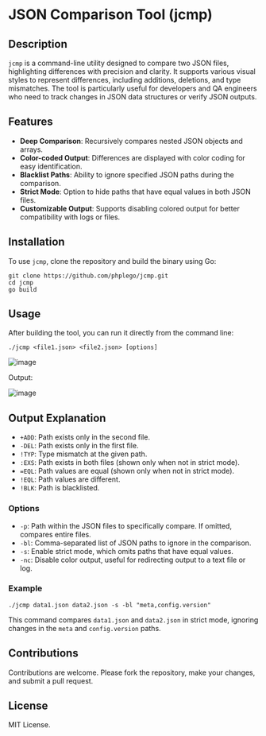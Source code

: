 # JSON Comparison Tool (jcmp)

## Description

`jcmp` is a command-line utility designed to compare two JSON files, highlighting differences with precision and clarity. It supports various visual styles to represent differences, including additions, deletions, and type mismatches. The tool is particularly useful for developers and QA engineers who need to track changes in JSON data structures or verify JSON outputs.

## Features

- **Deep Comparison**: Recursively compares nested JSON objects and arrays.
- **Color-coded Output**: Differences are displayed with color coding for easy identification.
- **Blacklist Paths**: Ability to ignore specified JSON paths during the comparison.
- **Strict Mode**: Option to hide paths that have equal values in both JSON files.
- **Customizable Output**: Supports disabling colored output for better compatibility with logs or files.

## Installation

To use `jcmp`, clone the repository and build the binary using Go:

```
git clone https://github.com/phplego/jcmp.git
cd jcmp
go build
```

## Usage

After building the tool, you can run it directly from the command line:

```
./jcmp <file1.json> <file2.json> [options]
```

![image](https://github.com/user-attachments/assets/ab7663d3-3449-412c-a6d0-c48bb7ee0748)

Output:

![image](https://github.com/user-attachments/assets/21f15e69-fbdf-4718-83af-cfce61cf02db)


## Output Explanation

- `+ADD`: Path exists only in the second file.
- `-DEL`: Path exists only in the first file.
- `!TYP`: Type mismatch at the given path.
- `:EXS`: Path exists in both files (shown only when not in strict mode).
- `=EQL`: Path values are equal (shown only when not in strict mode).
- `!EQL`: Path values are different.
- `!BLK`: Path is blacklisted.


### Options

- `-p`: Path within the JSON files to specifically compare. If omitted, compares entire files.
- `-bl`: Comma-separated list of JSON paths to ignore in the comparison.
- `-s`: Enable strict mode, which omits paths that have equal values.
- `-nc`: Disable color output, useful for redirecting output to a text file or log.

### Example

```
./jcmp data1.json data2.json -s -bl "meta,config.version"
```

This command compares `data1.json` and `data2.json` in strict mode, ignoring changes in the `meta` and `config.version` paths.

## Contributions

Contributions are welcome. Please fork the repository, make your changes, and submit a pull request.

## License

MIT License.
